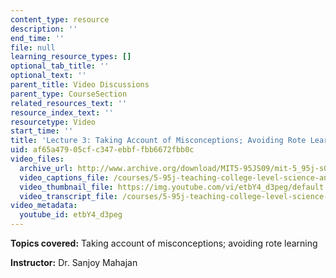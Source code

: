 ```yaml
---
content_type: resource
description: ''
end_time: ''
file: null
learning_resource_types: []
optional_tab_title: ''
optional_text: ''
parent_title: Video Discussions
parent_type: CourseSection
related_resources_text: ''
resource_index_text: ''
resourcetype: Video
start_time: ''
title: 'Lecture 3: Taking Account of Misconceptions; Avoiding Rote Learning'
uid: af65a479-05cf-c347-ebbf-fbb6672fbb0c
video_files:
  archive_url: http://www.archive.org/download/MIT5-95JS09/mit-5_95j-s09-lec03_300k_pano.mp4
  video_captions_file: /courses/5-95j-teaching-college-level-science-and-engineering-spring-2009/b915088e638a51239eab5d0408b49a3c_etbY4_d3peg.vtt
  video_thumbnail_file: https://img.youtube.com/vi/etbY4_d3peg/default.jpg
  video_transcript_file: /courses/5-95j-teaching-college-level-science-and-engineering-spring-2009/b463cb5645ab572d9f8af8f28c9b05ca_etbY4_d3peg.pdf
video_metadata:
  youtube_id: etbY4_d3peg
---
```


**Topics covered:** Taking account of misconceptions; avoiding rote learning  
  
**Instructor:** Dr. Sanjoy Mahajan